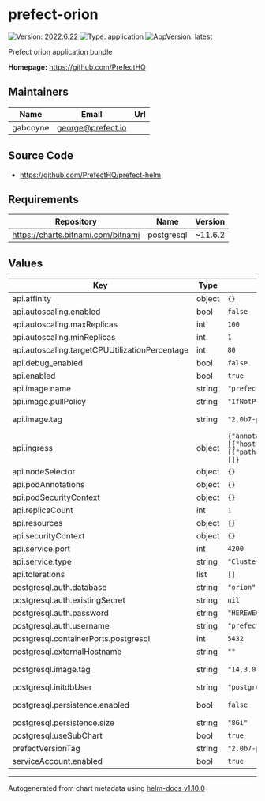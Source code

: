 # prefect-orion

![Version: 2022.6.22](https://img.shields.io/badge/Version-2022.6.22-informational?style=flat-square) ![Type: application](https://img.shields.io/badge/Type-application-informational?style=flat-square) ![AppVersion: latest](https://img.shields.io/badge/AppVersion-latest-informational?style=flat-square)

Prefect orion application bundle

**Homepage:** <https://github.com/PrefectHQ>

## Maintainers

| Name | Email | Url |
| ---- | ------ | --- |
| gabcoyne | <george@prefect.io> |  |

## Source Code

* <https://github.com/PrefectHQ/prefect-helm>

## Requirements

| Repository | Name | Version |
|------------|------|---------|
| https://charts.bitnami.com/bitnami | postgresql | ~11.6.2 |

## Values

| Key | Type | Default | Description |
|-----|------|---------|-------------|
| api.affinity | object | `{}` |  |
| api.autoscaling.enabled | bool | `false` | Enable autoscaling |
| api.autoscaling.maxReplicas | int | `100` |  |
| api.autoscaling.minReplicas | int | `1` | Minimum autoscaling replica count |
| api.autoscaling.targetCPUUtilizationPercentage | int | `80` |  |
| api.debug_enabled | bool | `false` |  |
| api.enabled | bool | `true` |  |
| api.image.name | string | `"prefecthq/prefect"` |  |
| api.image.pullPolicy | string | `"IfNotPresent"` |  |
| api.image.tag | string | `"2.0b7-python3.8"` | Overrides the image tag whose default is the chart appVersion. |
| api.ingress | object | `{"annotations":{},"className":"","enabled":false,"hosts":[{"host":"prefect.local","paths":[{"path":"/","pathType":"ImplementationSpecific"}]}],"tls":[]}` | Ingress configuration |
| api.nodeSelector | object | `{}` |  |
| api.podAnnotations | object | `{}` |  |
| api.podSecurityContext | object | `{}` |  |
| api.replicaCount | int | `1` |  |
| api.resources | object | `{}` |  |
| api.securityContext | object | `{}` |  |
| api.service.port | int | `4200` |  |
| api.service.type | string | `"ClusterIP"` |  |
| api.tolerations | list | `[]` |  |
| postgresql.auth.database | string | `"orion"` |  |
| postgresql.auth.existingSecret | string | `nil` |  |
| postgresql.auth.password | string | `"HEREWEGO"` |  |
| postgresql.auth.username | string | `"prefect"` |  |
| postgresql.containerPorts.postgresql | int | `5432` |  |
| postgresql.externalHostname | string | `""` |  |
| postgresql.image.tag | string | `"14.3.0"` | Version tag, corresponds to tags at https://hub.docker.com/r/bitnami/postgresql/ |
| postgresql.initdbUser | string | `"postgres"` | initial postgres user to create |
| postgresql.persistence.enabled | bool | `false` | Enables a PVC that stores db between deployments |
| postgresql.persistence.size | string | `"8Gi"` | Configures size of postgres PVC |
| postgresql.useSubChart | bool | `true` |  |
| prefectVersionTag | string | `"2.0b7-python3.8"` |  |
| serviceAccount.enabled | bool | `true` |  |

----------------------------------------------
Autogenerated from chart metadata using [helm-docs v1.10.0](https://github.com/norwoodj/helm-docs/releases/v1.10.0)
